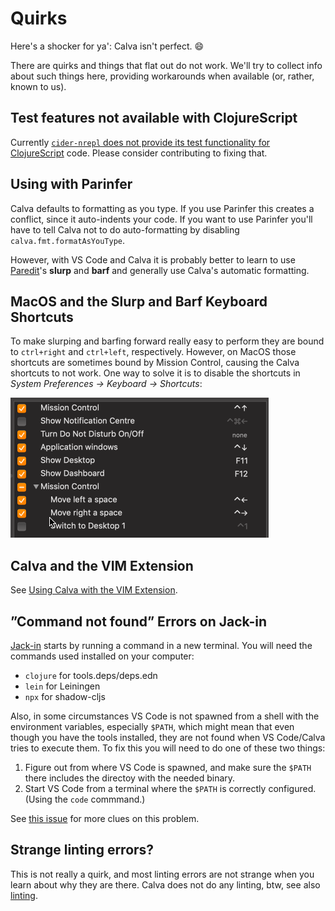# Quirks

Here's a shocker for ya': Calva isn't perfect. 😄

There are quirks and things that flat out do not work. We'll try to collect info about such things here, providing workarounds when available (or, rather, known to us).

## Test features not available with ClojureScript

Currently [`cider-nrepl` does not provide its test functionality for ClojureScript](https://github.com/clojure-emacs/cider-nrepl/issues/555) code. Please consider contributing to fixing that.

## Using with Parinfer

Calva defaults to formatting as you type. If you use Parinfer this creates a conflict, since it auto-indents your code. If you want to use Parinfer you'll have to tell Calva not to do auto-formatting by disabling `calva.fmt.formatAsYouType`.

However, with VS Code and Calva it is probably better to learn to use [Paredit](paredit.md)'s **slurp** and **barf** and generally use Calva's automatic formatting.


## MacOS and the Slurp and Barf Keyboard Shortcuts

To make slurping and barfing forward really easy to perform they are bound to `ctrl+right` and `ctrl+left`, respectively. However, on MacOS those shortcuts are sometimes bound by Mission Control, causing the Calva shortcuts to not work. One way to solve it is to disable the shortcuts in *System Preferences -> Keyboard -> Shortcuts*:

![Disable Mission Control Shortcuts](images/howto/mission-control-shortcuts.gif)

## Calva and the VIM Extension

See [Using Calva with the VIM Extension](vim.md).

## ”Command not found” Errors on Jack-in

[Jack-in](jack-in-guide.md) starts by running a command in a new terminal. You will need the commands used installed on your computer:

* `clojure` for tools.deps/deps.edn
* `lein` for Leiningen
* `npx` for shadow-cljs

Also, in some circumstances VS Code is not spawned from a shell with the environment variables, especially `$PATH`, which might mean that even though you have the tools installed, they are not found when VS Code/Calva tries to execute them. To fix this you will need to do one of these two things:

1. Figure out from where VS Code is spawned, and make sure the `$PATH` there includes the directoy with the needed binary.
1. Start VS Code from a terminal where the `$PATH` is correctly configured. (Using the `code` commmand.)

See [this issue](https://github.com/BetterThanTomorrow/calva/issues/591) for more clues on this problem.

## Strange linting errors?

This is not really a quirk, and most linting errors are not strange when you learn about why they are there. Calva does not do any linting, btw, see also [linting](linting.md).
